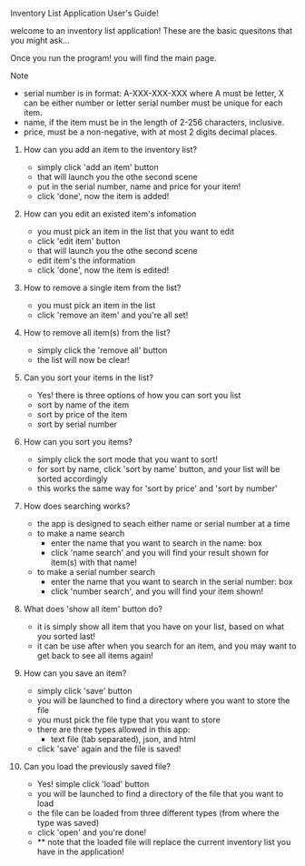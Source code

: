 Inventory List Application User's Guide!

welcome to an inventory list application!
These are the basic quesitons that you might ask...

Once you run the program! you will find the main page.

Note

- serial number is in format: A-XXX-XXX-XXX where A must be letter, X can be either number or letter serial number must be unique for each item.
- name, if the item must be in the length of 2-256 characters, inclusive.
- price, must be a non-negative, with at most 2 digits decimal places.

1. How can you add an item to the inventory list?
	- simply click 'add an item' button
	- that will launch you the othe second scene
	- put in the serial number, name and price for your item!
	- click 'done', now the item is added!

2. How can you edit an existed item's infomation
	- you must pick an item in the list that you want to edit
	- click 'edit item' button
	- that will launch you the othe second scene
	- edit item's the information
	- click 'done', now the item is edited!

3. How to remove a single item from the list?
	- you must pick an item in the list
	- click 'remove an item' and you're all set!

4. How to remove all item(s) from the list?
	- simply click the 'remove all' button
	- the list will now be clear!

5. Can you sort your items in the list?
	- Yes! there is three options of how you can sort you list
	- sort by name of the item
	- sort by price of the item
	- sort by serial number

6. How can you sort you items?
	- simply click the sort mode that you want to sort!
	- for sort by name, click 'sort by name' button, and your list will be sorted accordingly
	- this works the same way for 'sort by price' and 'sort by number'

7. How does searching works?
	- the app is designed to seach either name or serial number at a time
	- to make a name search
		- enter the name that you want to search in the name: box
		- click 'name search' and you will find your result shown for item(s) with that name!
	- to make a serial number search
		- enter the name that you want to search in the serial number: box
		- click 'number search', and you will find your item shown!

8. What does 'show all item' button do?
	- it is simply show all item that you have on your list, based on what you sorted last!
	- it can be use after when you search for an item, and you may want to get back to see all items again!

9. How can you save an item?
	- simply click 'save' button
	- you will be launched to find a directory where you want to store the file
	- you must pick the file type that you want to store
	- there are three types allowed in this app:
		- text file (tab separated), json, and html
	- click 'save' again and the file is saved!

10. Can you load the previously saved file?
	- Yes! simple click 'load' button
	- you will be launched to find a directory of the file that you want to load
	- the file can be loaded from three different types (from where the type was saved)
	- click 'open' and you're done!
	- ** note that the loaded file will replace the current inventory list you have in the application!


